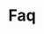 <!-- Space: Resume -->
<!-- Parent: Project -->
<!-- Title: Faq -->

<!-- Label: Faq -->
<!-- Include: docs/disclaimer.md -->
<!-- Include: ac:toc -->

# Faq
